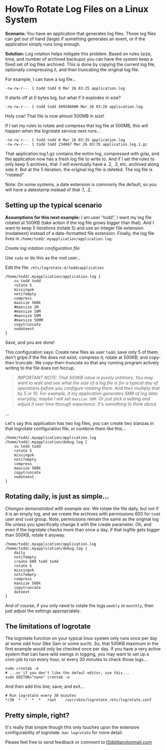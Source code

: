 # HowTo Rotate Log Files on a Linux System

**Scenario:** You have an application that generates log files. Those log files
can get out of hand (large) if something generates an event, or if the
application simply runs long enough.

**Solution:** Log rotation helps mitigate this problem. Based on rules (size,
time, and number of archived backups) you can have the system keep a fixed set
of log files archived. This is done by copying the current log file, optionally
compressing it, and then truncating the original log file.

For example, I can have a log file...

```
-rw-rw-r--. 1 todd todd 0 Mar 26 03:25 application.log
```

It starts off at 0 bytes big, but what if it explodes in size?

```
-rw-rw-r--. 1 todd todd 499586000 Mar 26 03:28 application.log
```

Holy cow! That file is now almost 500MB in size!

If I set my rules to rotate and compress that log file at 500MB, this will
happen when the logrotate service next runs...

```
-rw-rw-r--. 1 todd todd 0 Mar 26 03:35 application.log
-rw-rw-r--. 1 todd todd 234967 Mar 26 03:35 application.log.1.gz
```

That application.log.1.gz contains the entire log, compressed with gzip, and
the application now has a fresh log file to write to. And if I set the rules
to only keep 5 archives, that .1 will eventually have a .2, .3, etc. archived
along side it. But at the 5 iteration, the original log file is deleted. The
log file is "rotated"

Note: On some systems, a date extension is commonly the default, so you will
have a datestamp instead of that .1, .2.

## Setting up the typical scenario

**Assumptions for this next example:** I am user "todd", I want my log file
rotated at 500KB (take action if the log file grows bigger than that). And I
want to keep 5 iterations (rotate 5) and use an integer file extension
(nodateext) instead of a date-formatted file extension. Finally, the log file
lives in `/home/todd/.myapplication/application.log`.

*Create log rotation configuration file*

Use `sudo` or do this as the root user...

Edit the file: `/etc/logrotate.d/toddsapplication`

```
/home/todd/.myapplication/application.log {
    su todd todd
    rotate 5
    missingok
    notifempty
    compress
    maxsize 500k
    #maxsize 1M
    #maxsize 10M
    #maxsize 50M
    #maxsize 500M
    copytruncate
    nodateext
}
```

Save, and you are done!

This configuration says: Create new files as user `todd`; save only 5 of them;
don't gripe if the file does not exist; compress it; rotate at 500KB; and
copy-then truncate.  We copy-then-truncate so that any running program actively
writing to the file does not hiccup.

> _IMPORTANT NOTE: That 500KB value is purely arbitrary. You may want to wait
> and see what the size of a log file is for a typical day of operations before
> you configure rotating them. And then multiply that by 5 or 10. For example,
> if my application generates 5MB of log data everyday, maybe I will set
> `maxsize 50M`. Or just pick a setting and adjust it over time through
> experience. It's something to think about._

...

Let's say this application has two log files, you can create two stanzas in
that logrotate configuration file, or combine them like this...

```
/home/todd/.myapplication/application.log /home/todd/.myapplication/debug.log {
    su todd todd
    rotate 5
    missingok
    notifempty
    compress
    maxsize 500k
    copytruncate
    nodateext
}
```

## Rotating daily, is just as simple...

*Changes demonstrated with example are:* We rotate the file daily, but not if
it is an empty log, and we create the archives with permissions 600 for `todd`
user and `todd` group. Note, permissions remain the same as the original log
file unless you specifically change it with the create parameter. Oh, and even
if the logrotate checks more than once a day, if that logfile gets bigger than
500KB, rotate it anyway.

```
/home/todd/.myapplication/application.log /home/todd/.myapplication/debug.log {
    daily
    notifempty
    create 600 todd todd
    rotate 5
    missingok
    notifempty
    compress
    maxsize 500k
    copytruncate
    dateext
}
```

And of course, if you only need to rotate the logs `weekly` or `monthly`, then
just adjust the settings appropriately.

## The limitations of logrotate

The logrotate function on your typical linux system only runs once per day at
some odd hour (like 3am or some such). So, that 500KB maximum in the first
example would only be checked once per day. If you have a very active system
that can have wild swings in logging, you may want to set up a cron-job to run
every hour, or every 30 minutes to check those logs...

```
sudo crontab -e
# ...or if you don't like the defaul editor, use this...
sudo EDITOR="nano" crontab -e
```

And then add this line; save; and exit...

```
# Run logrotate every 30 minutes
*/30  *  *  *  *   root    /usr/sbin/logrotate /etc/logrotate.conf
```


## Pretty simple, right? 

It's really that simple though this only touches upon the extensive
configurability of logrotate. `man logrotate` for more detail.

Please feel free to send feedback or comment to <t0dd@protonmail.com>

